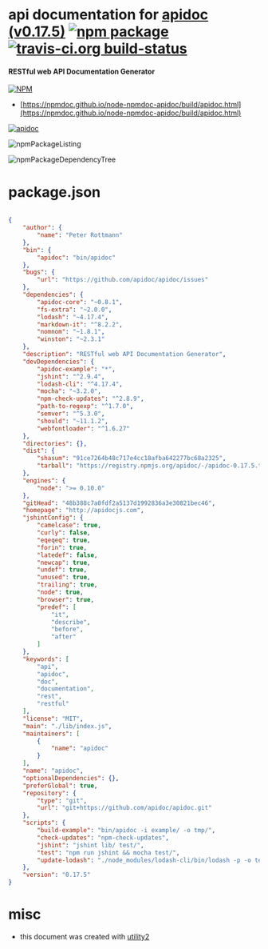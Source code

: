 # api documentation for  [apidoc (v0.17.5)](http://apidocjs.com)  [![npm package](https://img.shields.io/npm/v/npmdoc-apidoc.svg?style=flat-square)](https://www.npmjs.org/package/npmdoc-apidoc) [![travis-ci.org build-status](https://api.travis-ci.org/npmdoc/node-npmdoc-apidoc.svg)](https://travis-ci.org/npmdoc/node-npmdoc-apidoc)
#### RESTful web API Documentation Generator

[![NPM](https://nodei.co/npm/apidoc.png?downloads=true&downloadRank=true&stars=true)](https://www.npmjs.com/package/apidoc)

- [https://npmdoc.github.io/node-npmdoc-apidoc/build/apidoc.html](https://npmdoc.github.io/node-npmdoc-apidoc/build/apidoc.html)

[![apidoc](https://npmdoc.github.io/node-npmdoc-apidoc/build/screenCapture.buildCi.browser.%252Ftmp%252Fbuild%252Fapidoc.html.png)](https://npmdoc.github.io/node-npmdoc-apidoc/build/apidoc.html)

![npmPackageListing](https://npmdoc.github.io/node-npmdoc-apidoc/build/screenCapture.npmPackageListing.svg)

![npmPackageDependencyTree](https://npmdoc.github.io/node-npmdoc-apidoc/build/screenCapture.npmPackageDependencyTree.svg)



# package.json

```json

{
    "author": {
        "name": "Peter Rottmann"
    },
    "bin": {
        "apidoc": "bin/apidoc"
    },
    "bugs": {
        "url": "https://github.com/apidoc/apidoc/issues"
    },
    "dependencies": {
        "apidoc-core": "~0.8.1",
        "fs-extra": "~2.0.0",
        "lodash": "~4.17.4",
        "markdown-it": "^8.2.2",
        "nomnom": "~1.8.1",
        "winston": "~2.3.1"
    },
    "description": "RESTful web API Documentation Generator",
    "devDependencies": {
        "apidoc-example": "*",
        "jshint": "^2.9.4",
        "lodash-cli": "^4.17.4",
        "mocha": "~3.2.0",
        "npm-check-updates": "^2.8.9",
        "path-to-regexp": "^1.7.0",
        "semver": "^5.3.0",
        "should": "~11.1.2",
        "webfontloader": "^1.6.27"
    },
    "directories": {},
    "dist": {
        "shasum": "91ce7264b48c717e4cc18afba642277bc68a2325",
        "tarball": "https://registry.npmjs.org/apidoc/-/apidoc-0.17.5.tgz"
    },
    "engines": {
        "node": ">= 0.10.0"
    },
    "gitHead": "48b388c7a0fdf2a5137d1992836a3e30821bec46",
    "homepage": "http://apidocjs.com",
    "jshintConfig": {
        "camelcase": true,
        "curly": false,
        "eqeqeq": true,
        "forin": true,
        "latedef": false,
        "newcap": true,
        "undef": true,
        "unused": true,
        "trailing": true,
        "node": true,
        "browser": true,
        "predef": [
            "it",
            "describe",
            "before",
            "after"
        ]
    },
    "keywords": [
        "api",
        "apidoc",
        "doc",
        "documentation",
        "rest",
        "restful"
    ],
    "license": "MIT",
    "main": "./lib/index.js",
    "maintainers": [
        {
            "name": "apidoc"
        }
    ],
    "name": "apidoc",
    "optionalDependencies": {},
    "preferGlobal": true,
    "repository": {
        "type": "git",
        "url": "git+https://github.com/apidoc/apidoc.git"
    },
    "scripts": {
        "build-example": "bin/apidoc -i example/ -o tmp/",
        "check-updates": "npm-check-updates",
        "jshint": "jshint lib/ test/",
        "test": "npm run jshint && mocha test/",
        "update-lodash": "./node_modules/lodash-cli/bin/lodash -p -o template/vendor/lodash.custom.min.js include=groupBy,each,extend,some exports=amd"
    },
    "version": "0.17.5"
}
```



# misc
- this document was created with [utility2](https://github.com/kaizhu256/node-utility2)
